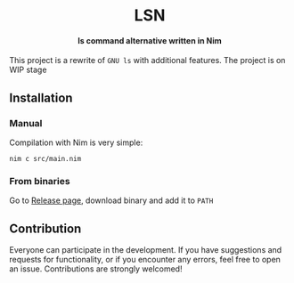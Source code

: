 <h1 align="center">LSN</h1>
<h4 align="center">ls command alternative written in Nim</h4>

This project is a rewrite of `GNU ls` with additional features. The project is on WIP stage

## Installation 
### Manual
Compilation with Nim is very simple:
```
nim c src/main.nim
```

### From binaries
Go to [Release page](https://github.com/lsdrfrx/lsn/releases), download binary and add it to `PATH`

## Contribution
Everyone can participate in the development. If you have suggestions and requests for functionality, or if you encounter any errors, feel free to open an issue. Contributions are strongly welcomed!
